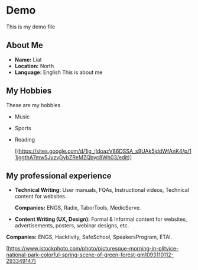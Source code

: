 # Demo
This is my demo file
## About Me

- **Name:** Liat
- **Location:** North
- **Language:** English
This is about me
## My Hobbies
These are my hobbies
- Music
- Sports
- Reading

  [(https://sites.google.com/d/1ig_jIdoazV86DSSA_s9UAk5jddWfAnK4/p/11jggthA7mw5JyzvGybZReMZQbyc8Wh03/edit)]
## My professional experience
- **Technical Writing:** User manuals, FQAs, Instructional videos, Technical content for websites.

  **Companies:** ENGS, Radix, TaborTools, MedicServe.

- **Content Writing (UX, Design):** Formal & Informal content for websites, advertisements, posters, webinar designs, etc. 

**Companies:** ENGS, Hacktivity, SafeSchool, SpeakersProgram, ETAI. 

[https://www.istockphoto.com/photo/picturesque-morning-in-plitvice-national-park-colorful-spring-scene-of-green-forest-gm1093110112-293349147] 

